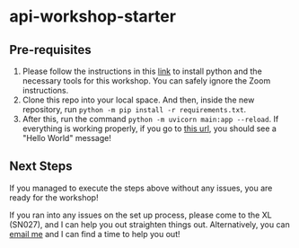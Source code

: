 # api-workshop-starter

## Pre-requisites

1. Please follow the instructions in this [link](https://21s.comp110.com/resources/setup/software.html) to install python and the necessary tools for this workshop. You can safely ignore the Zoom instructions.
2. Clone this repo into your local space. And then, inside the new repository, run `python -m pip install -r requirements.txt`.
3. After this, run the command `python -m uvicorn main:app --reload`. If everything is working properly, if you go to [this url](localhost:8000/api/health), you should see a "Hello World" message!

## Next Steps 

If you managed to execute the steps above without any issues, you are ready for the workshop! 

If you ran into any issues on the set up process, please come to the XL (SN027), and I can help you out straighten things out. Alternatively, you can [email me](yanaga@unc.edu) and I can find a time to help you out! 
